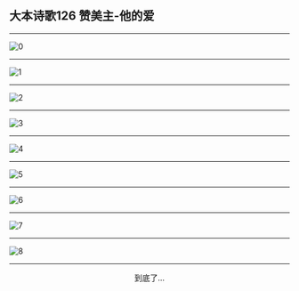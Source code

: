 
## 大本诗歌126 赞美主-他的爱
        
<div id="aplayer0"></div>

<div id="aplayer1"></div>

<div id="aplayer2"></div>

---

<img alt="0" data-original="/data/d0122/0.png">

---

<img alt="1" data-original="/data/d0122/1.png">

---

<img alt="2" data-original="/data/d0122/2.png">

---

<img alt="3" data-original="/data/d0122/3.png">

---

<img alt="4" data-original="/data/d0122/4.png">

---

<img alt="5" data-original="/data/d0122/5.png">

---

<img alt="6" data-original="/data/d0122/6.png">

---

<img alt="7" data-original="/data/d0122/7.png">

---

<img alt="8" data-original="/data/d0122/8.png">

---

<p style="text-align: center">到底了...</p>

<script src="/js/dist-view.js"></script>

<script>
MAIN.id = 'd0122';
        
const ap0 = new APlayer({
    container: document.getElementById('aplayer0'),
    volume: 1,
    loop: 'none',
    preload: 'none',
    audio: [{
        name: 'D126.mp3',
        artist: '大本诗歌',
        url: 'https://res.wx.qq.com/voice/getvoice?mediaid=MzI0NTk3MDM5M18yMjQ3NTE4OTY0',
        cover: '/favicon'
    }]
});
const ap1 = new APlayer({
    container: document.getElementById('aplayer1'),
    volume: 1,
    loop: 'none',
    preload: 'none',
    audio: [{
        name: 'D126第一节领唱.mp3',
        artist: '大本诗歌',
        url: 'https://res.wx.qq.com/voice/getvoice?mediaid=MzI0NTk3MDM5M18yMjQ3NTE4OTY1',
        cover: '/favicon'
    }]
});
const ap2 = new APlayer({
    container: document.getElementById('aplayer2'),
    volume: 1,
    loop: 'none',
    preload: 'none',
    audio: [{
        name: 'D126教唱版.mp3',
        artist: '大本诗歌',
        url: 'https://res.wx.qq.com/voice/getvoice?mediaid=MzI0NTk3MDM5M18yMjQ3NTE4OTY2',
        cover: '/favicon'
    }]
});
</script>
